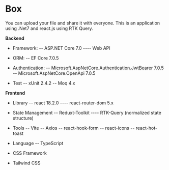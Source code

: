 # Box
You can upload your file and share it with everyone. 
This is an application using .Net7 and react.js using RTK Query.


**Backend**
- Framework:
-- ASP.NET Core 7.0 
---- Web API

- ORM:
-- EF Core 7.0.5

- Authentication:
-- Microsoft.AspNetCore.Authentication.JwtBearer 7.0.5
-- Microsoft.AspNetCore.OpenApi 7.0.5

- Test 
-- xUnit 2.4.2
-- Moq 4.x


**Frontend**
- Library
-- react 18.2.0
---- react-router-dom 5.x

- State Management
-- Reduxt-Toolkit
---- RTK-Query (normalized state structure)

- Tools
-- Vite
-- Axios
-- react-hook-form
-- react-icons
-- react-hot-toast

- Language
 -- TypeScript

- CSS Framework
 - Tailwind CSS
